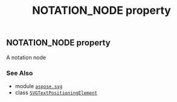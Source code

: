 ﻿---
title: NOTATION_NODE property
second_title: Aspose.SVG for Python via .NET API References
description: 
type: docs
weight: 590
url: /python-net/aspose.svg/svgtextpositioningelement/notation_node/
is_root: false
---

## NOTATION_NODE property


A notation node

### See Also
* module [`aspose.svg`](../../)
* class [`SVGTextPositioningElement`](/svg/python-net/aspose.svg/svgtextpositioningelement)
